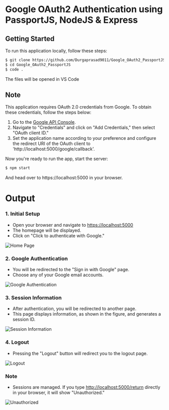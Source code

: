# Google OAuth2 Authentication using PassportJS, NodeJS & Express

## Getting Started

To run this application locally, follow these steps:

```bash
$ git clone https://github.com/Durgaprasad9011/Google_OAuth2_PassportJS.git
$ cd Google_OAuth2_PassportJS
$ code .
```
The files will be opened in VS Code

## Note

This application requires OAuth 2.0 credentials from Google. To obtain these credentials, follow the steps below:

1. Go to the [Google API Console](https://console.cloud.google.com/apis/dashboard?project=notify-app-c3242).
2. Navigate to "Credentials" and click on "Add Credentials," then select "OAuth client ID."
3. Set the application name according to your preference and configure the redirect URI of the OAuth client to 'http://localhost:5000/google/callback'.

Now you're ready to run the app, start the server:

```bash
$ npm start
```
And head over to https://localhost:5000 in your browser.





# Output


### 1. Initial Setup

- Open your browser and navigate to [https://localhost:5000](https://localhost:5000)
- The homepage will be displayed.
- Click on "Click to authenticate with Google."

![Home Page](https://drive.google.com/uc?id=1fq7I0aZZBVmvMBzwe0cfx0atWomyaJd9)

### 2. Google Authentication

- You will be redirected to the "Sign in with Google" page.
- Choose any of your Google email accounts.

![Google Authentication](https://drive.google.com/uc?id=17MIn9qzY-SndOwiOTJ_biSngNV6dbYAt)

### 3. Session Information

- After authentication, you will be redirected to another page.
- This page displays information, as shown in the figure, and generates a session ID.

![Session Information](https://drive.google.com/uc?id=1kEiK-SlUkaAwwUdvsCrYSkcvqfMwAVYw)

### 4. Logout

- Pressing the "Logout" button will redirect you to the logout page.

![Logout](https://drive.google.com/uc?id=1NWRDftVOFGG5y44zVrDuNq5_TVbnqf29)

### Note

- Sessions are managed. If you type [http://localhost:5000/return](http://localhost:5000/return) directly in your browser, it will show "Unauthorized."

![Unauthorized](https://drive.google.com/uc?id=1EyM27c84w0ANfySkm8xoWnhiBSvbmN1k)


